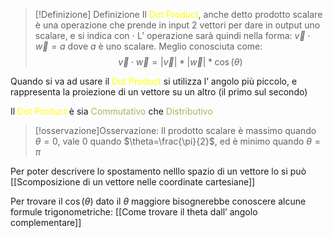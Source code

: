 
>[!Definizione] Definizione
>Il <font color="#ffff00">Dot Product</font>, anche detto prodotto scalare è una operazione che prende in input 2 vettori per dare in output uno scalare, e si indica con $\cdot$
>L’ operazione sarà quindi nella forma: $\vec{v}\cdot \vec{w}=a$ dove $a$ è uno scalare.
>Meglio conosciuta come:
> $$\vec{v}\cdot \vec{w} = |\vec{v}|* |\vec{w}|*\cos(\theta)$$

Quando si va ad usare il <font color="#ffff00">Dot Product</font> si utilizza l’ angolo più piccolo, e rappresenta la proiezione di un vettore su un altro (il primo sul secondo)

Il <font color="#ffff00">Dot Product</font> è sia <font color="#9bbb59">Commutativo</font> che <font color="#9bbb59">Distributivo</font>

>[!osservazione]Osservazione:
>Il prodotto scalare è massimo quando $\theta=0$,
>vale $0$ quando $\theta=\frac{\pi}{2}$,
>ed è minimo quando $\theta=\pi$

Per poter descrivere lo spostamento nelllo spazio di un vettore lo si può [[Scomposizione di un vettore nelle coordinate cartesiane]]

Per trovare il $\cos(\theta)$ dato il $\theta$ maggiore bisognerebbe conoscere alcune formule trigonometriche: [[Come trovare il theta dall’ angolo complementare]]